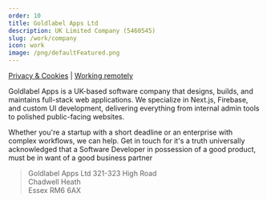 ```yaml
---
order: 10
title: Goldlabel Apps Ltd
description: UK Limited Company (5460545)
slug: /work/company
icon: work
image: /png/defaultFeatured.png
---
```


[Privacy & Cookies](/work/company/privacy-cookies) | [Working remotely](/work/company/remote-working)

Goldlabel Apps is a UK-based software company that designs, builds, and maintains full-stack web applications. We specialize in Next.js, Firebase, and custom UI development, delivering everything from internal admin tools to polished public-facing websites.

Whether you're a startup with a short deadline or an enterprise with complex workflows, we can help. Get in touch for it's a truth universally acknowledged that a Software Developer in possession of a good product, must be in want of a good business partner

> Goldlabel Apps Ltd
> 321-323 High Road  
> Chadwell Heath  
> Essex RM6 6AX
